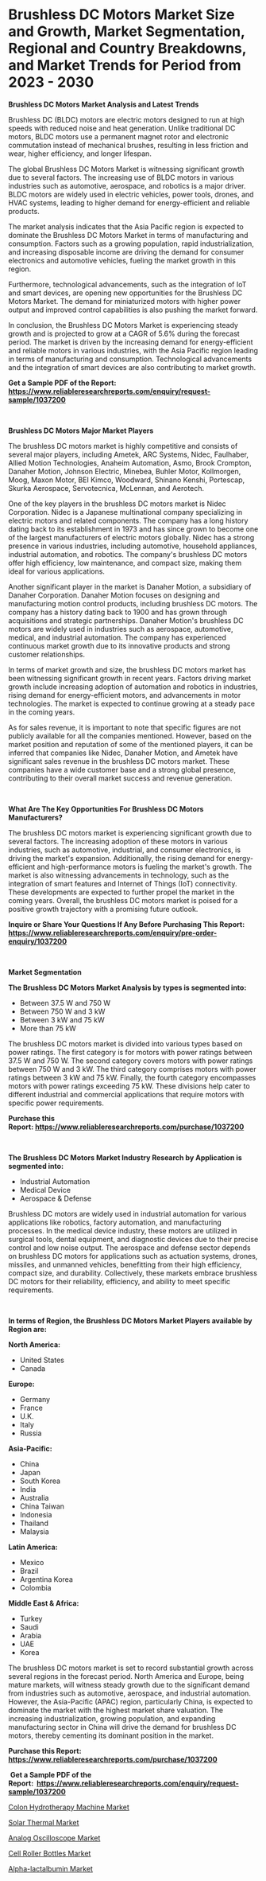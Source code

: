<p><h1>Brushless DC Motors Market Size and Growth, Market Segmentation, Regional and Country Breakdowns, and Market Trends for Period from 2023 -  2030</h1></p><p><strong>Brushless DC Motors Market Analysis and Latest Trends</strong></p>
<p><p>Brushless DC (BLDC) motors are electric motors designed to run at high speeds with reduced noise and heat generation. Unlike traditional DC motors, BLDC motors use a permanent magnet rotor and electronic commutation instead of mechanical brushes, resulting in less friction and wear, higher efficiency, and longer lifespan.</p><p>The global Brushless DC Motors Market is witnessing significant growth due to several factors. The increasing use of BLDC motors in various industries such as automotive, aerospace, and robotics is a major driver. BLDC motors are widely used in electric vehicles, power tools, drones, and HVAC systems, leading to higher demand for energy-efficient and reliable products.</p><p>The market analysis indicates that the Asia Pacific region is expected to dominate the Brushless DC Motors Market in terms of manufacturing and consumption. Factors such as a growing population, rapid industrialization, and increasing disposable income are driving the demand for consumer electronics and automotive vehicles, fueling the market growth in this region.</p><p>Furthermore, technological advancements, such as the integration of IoT and smart devices, are opening new opportunities for the Brushless DC Motors Market. The demand for miniaturized motors with higher power output and improved control capabilities is also pushing the market forward.</p><p>In conclusion, the Brushless DC Motors Market is experiencing steady growth and is projected to grow at a CAGR of 5.6% during the forecast period. The market is driven by the increasing demand for energy-efficient and reliable motors in various industries, with the Asia Pacific region leading in terms of manufacturing and consumption. Technological advancements and the integration of smart devices are also contributing to market growth.</p></p>
<p><strong>Get a Sample PDF of the Report:&nbsp; <a href="https://www.reliableresearchreports.com/enquiry/request-sample/1037200">https://www.reliableresearchreports.com/enquiry/request-sample/1037200</a></strong></p>
<p>&nbsp;</p>
<p><strong>Brushless DC Motors Major Market Players</strong></p>
<p><p>The brushless DC motors market is highly competitive and consists of several major players, including Ametek, ARC Systems, Nidec, Faulhaber, Allied Motion Technologies, Anaheim Automation, Asmo, Brook Crompton, Danaher Motion, Johnson Electric, Minebea, Buhler Motor, Kollmorgen, Moog, Maxon Motor, BEI Kimco, Woodward, Shinano Kenshi, Portescap, Skurka Aerospace, Servotecnica, McLennan, and Aerotech.</p><p>One of the key players in the brushless DC motors market is Nidec Corporation. Nidec is a Japanese multinational company specializing in electric motors and related components. The company has a long history dating back to its establishment in 1973 and has since grown to become one of the largest manufacturers of electric motors globally. Nidec has a strong presence in various industries, including automotive, household appliances, industrial automation, and robotics. The company's brushless DC motors offer high efficiency, low maintenance, and compact size, making them ideal for various applications.</p><p>Another significant player in the market is Danaher Motion, a subsidiary of Danaher Corporation. Danaher Motion focuses on designing and manufacturing motion control products, including brushless DC motors. The company has a history dating back to 1900 and has grown through acquisitions and strategic partnerships. Danaher Motion's brushless DC motors are widely used in industries such as aerospace, automotive, medical, and industrial automation. The company has experienced continuous market growth due to its innovative products and strong customer relationships.</p><p>In terms of market growth and size, the brushless DC motors market has been witnessing significant growth in recent years. Factors driving market growth include increasing adoption of automation and robotics in industries, rising demand for energy-efficient motors, and advancements in motor technologies. The market is expected to continue growing at a steady pace in the coming years.</p><p>As for sales revenue, it is important to note that specific figures are not publicly available for all the companies mentioned. However, based on the market position and reputation of some of the mentioned players, it can be inferred that companies like Nidec, Danaher Motion, and Ametek have significant sales revenue in the brushless DC motors market. These companies have a wide customer base and a strong global presence, contributing to their overall market success and revenue generation.</p></p>
<p>&nbsp;</p>
<p><strong>What Are The Key Opportunities For Brushless DC Motors Manufacturers?</strong></p>
<p><p>The brushless DC motors market is experiencing significant growth due to several factors. The increasing adoption of these motors in various industries, such as automotive, industrial, and consumer electronics, is driving the market's expansion. Additionally, the rising demand for energy-efficient and high-performance motors is fueling the market's growth. The market is also witnessing advancements in technology, such as the integration of smart features and Internet of Things (IoT) connectivity. These developments are expected to further propel the market in the coming years. Overall, the brushless DC motors market is poised for a positive growth trajectory with a promising future outlook.</p></p>
<p><strong>Inquire or Share Your Questions If Any Before Purchasing This Report: <a href="https://www.reliableresearchreports.com/enquiry/pre-order-enquiry/1037200">https://www.reliableresearchreports.com/enquiry/pre-order-enquiry/1037200</a></strong></p>
<p>&nbsp;</p>
<p><strong>Market Segmentation</strong></p>
<p><strong>The Brushless DC Motors Market Analysis by types is segmented into:</strong></p>
<p><ul><li>Between 37.5 W and 750 W</li><li>Between 750 W and 3 kW</li><li>Between 3 kW and 75 kW</li><li>More than 75 kW</li></ul></p>
<p><p>The brushless DC motors market is divided into various types based on power ratings. The first category is for motors with power ratings between 37.5 W and 750 W. The second category covers motors with power ratings between 750 W and 3 kW. The third category comprises motors with power ratings between 3 kW and 75 kW. Finally, the fourth category encompasses motors with power ratings exceeding 75 kW. These divisions help cater to different industrial and commercial applications that require motors with specific power requirements.</p></p>
<p><strong>Purchase this Report:&nbsp;<a href="https://www.reliableresearchreports.com/purchase/1037200">https://www.reliableresearchreports.com/purchase/1037200</a></strong></p>
<p>&nbsp;</p>
<p><strong>The Brushless DC Motors Market Industry Research by Application is segmented into:</strong></p>
<p><ul><li>Industrial Automation</li><li>Medical Device</li><li>Aerospace & Defense</li></ul></p>
<p><p>Brushless DC motors are widely used in industrial automation for various applications like robotics, factory automation, and manufacturing processes. In the medical device industry, these motors are utilized in surgical tools, dental equipment, and diagnostic devices due to their precise control and low noise output. The aerospace and defense sector depends on brushless DC motors for applications such as actuation systems, drones, missiles, and unmanned vehicles, benefitting from their high efficiency, compact size, and durability. Collectively, these markets embrace brushless DC motors for their reliability, efficiency, and ability to meet specific requirements.</p></p>
<p>&nbsp;</p>
<p><strong>In terms of Region, the Brushless DC Motors Market Players available by Region are:</strong></p>
<p>
    <p> <strong> North America: </strong>
        <ul>
            <li>United States</li>
            <li>Canada</li>
        </ul>
        </p> 
    <p> <strong> Europe: </strong>
        <ul>
            <li>Germany</li>
            <li>France</li>
            <li>U.K.</li>
            <li>Italy</li>
            <li>Russia</li>
        </ul>
        </p> 
    <p> <strong> Asia-Pacific: </strong>
        <ul>
            <li>China</li>
            <li>Japan</li>
            <li>South Korea</li>
            <li>India</li>
            <li>Australia</li>
            <li>China Taiwan</li>
            <li>Indonesia</li>
            <li>Thailand</li>
            <li>Malaysia</li>
        </ul>
        </p> 
    <p> <strong> Latin America: </strong>
        <ul>
            <li>Mexico</li>
            <li>Brazil</li>
            <li>Argentina Korea</li>
            <li>Colombia</li>
        </ul>
        </p> 
    <p> <strong> Middle East & Africa: </strong>
        <ul>
            <li>Turkey</li>
            <li>Saudi</li>
            <li>Arabia</li>
            <li>UAE</li>
            <li>Korea</li>
        </ul>
    </p>
    </p>
<p><p>The brushless DC motors market is set to record substantial growth across several regions in the forecast period. North America and Europe, being mature markets, will witness steady growth due to the significant demand from industries such as automotive, aerospace, and industrial automation. However, the Asia-Pacific (APAC) region, particularly China, is expected to dominate the market with the highest market share valuation. The increasing industrialization, growing population, and expanding manufacturing sector in China will drive the demand for brushless DC motors, thereby cementing its dominant position in the market.</p></p>
<p><strong>Purchase this Report: <a href="https://www.reliableresearchreports.com/purchase/1037200">https://www.reliableresearchreports.com/purchase/1037200</a></strong></p>
<p>&nbsp;<strong>Get a Sample PDF of the Report:&nbsp;&nbsp;<a href="https://www.reliableresearchreports.com/enquiry/request-sample/1037200">https://www.reliableresearchreports.com/enquiry/request-sample/1037200</a></strong></p>
<p><strong></strong></p>
<p><p><a href="https://www.reportprime.com/colon-hydrotherapy-machine-r11065">Colon Hydrotherapy Machine Market</a></p><p><a href="https://www.linkedin.com/pulse/solar-thermal-market-size-growth-forecast-from-2023-2030-4mqac/">Solar Thermal Market</a></p><p><a href="https://medium.com/@stand.tough.park/analog-oscilloscope-market-size-growth-forecast-2023-2030-8c46a81f7294">Analog Oscilloscope Market</a></p><p><a href="https://www.reportprime.com/cell-roller-bottles-r11063">Cell Roller Bottles Market</a></p><p><a href="https://github.com/mabutironaldo/Market-Research-Report-List-1/blob/main/alpha-lactalbumin-market.md">Alpha-lactalbumin Market</a></p></p>